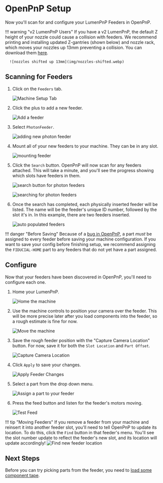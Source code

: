# OpenPnP Setup

Now you'll scan for and configure your LumenPnP Feeders in OpenPnP.

!!! warning "v2 LumenPnP Users"
      If you have a v2 LumenPnP, the default Z height of your nozzle could cause a collision with feeders. We recommend printing and installing updated Z-gantries (shown below) and nozzle rack, which moves your nozzles up 13mm preventing a collision. You can download them [here](https://github.com/opulo-inc/lumenpnp/releases/download/v3.0.4/LumenPnP-STLs-v3.0.4.zip).

      ![nozzles shifted up 13mm](img/nozzles-shifted.webp)

## Scanning for Feeders

1. Click on the `Feeders` tab.

      ![Machine Setup Tab](img/feeders-tab.webp)

1. Click the plus to add a new feeder.

      ![Add a feeder](img/add-feeder.webp)

2. Select `PhotonFeeder`.

      ![adding new photon feeder](img/add-photon-feeder.webp)

3. Mount all of your new feeders to your machine. They can be in any slot.

      ![mounting feeder](../4-mounting/img/mounting.gif)

4. Click the `Search` button. OpenPnP will now scan for any feeders attached. This will take a minute, and you'll see the progress showing which slots have feeders in them.

      ![search button for photon feeders](img/search-for-feeders.webp)

      ![searching for photon feeders](img/feeder-search-progress.webp)

5. Once the search has completed, each physically inserted feeder will be listed. The name will be the feeder's unique ID number, followed by the slot it's in. In this example, there are two feeders inserted.

      ![auto populated feeders](img/identified-feeders.webp)

!!! danger "Before Saving"
      Because of a [bug in OpenPnP](https://github.com/openpnp/openpnp/issues/1557), a part *must* be assigned to every feeder before saving your machine configuration. If you want to save your config before finishing setup, we recommend assigning the `FIDUCIAL-HOME` part to any feeders that do not yet have a part assigned.

## Configure

Now that your feeders have been discovered in OpenPnP, you'll need to configure each one.

1. Home your LumenPnP.

      ![Home the machine](img/home-machine.webp)

2. Use the machine controls to position your camera over the feeder. This will be more precise later after you load components into the feeder, so a rough estimate is fine for now.

      ![Move the machine](img/move-machine.webp)

3. Save the rough feeder position with the "Capture Camera Location" button. For now, save it for both the `Slot Location` and `Part Offset`.

      ![Capture Camera Location](img/rough-camera-location.webp)

4. Click `Apply` to save your changes.

      ![Apply Feeder Changes](img/apply-changes.webp)

5. Select a part from the drop down menu.

      ![Assign a part to your feeder](img/assign-part.webp)

6. Press the feed button and listen for the feeder's motors moving.

      ![Test Feed](img/feed-button.webp)

!!! tip "Moving Feeders"
      If you remove a feeder from your machine and reinsert it into another feeder slot, you'll need to tell OpenPnP to update its location. To do this, click the `Find` button in that feeder's menu. You'll see the slot number update to reflect the feeder's new slot, and its location will update accordingly!
      ![Find new feeder location](img/find-feeder-slot.webp)

## Next Steps

Before you can try picking parts from the feeder, you need to [load some component tape](../6-loading-tape/loading-tape.md).


